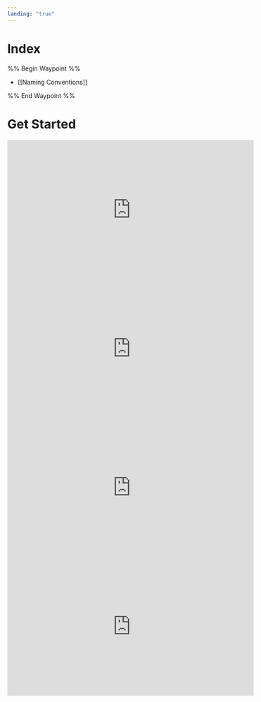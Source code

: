 ```yaml
---
landing: "true"
---
```

# Index
%% Begin Waypoint %%
- [[Naming Conventions]]

%% End Waypoint %%

# Get Started
<iframe width="560" height="315" src="https://www.youtube.com/embed/pHPa7HwLkws?si=QA_mSz1wRnriqq1c" title="YouTube video player" frameborder="0" allow="accelerometer; autoplay; clipboard-write; encrypted-media; gyroscope; picture-in-picture; web-share" referrerpolicy="strict-origin-when-cross-origin" allowfullscreen></iframe>   <iframe width="560" height="315" src="https://www.youtube.com/embed/sS2LROYk230?si=iFZarffThkYobs8i" title="YouTube video player" frameborder="0" allow="accelerometer; autoplay; clipboard-write; encrypted-media; gyroscope; picture-in-picture; web-share" referrerpolicy="strict-origin-when-cross-origin" allowfullscreen></iframe>   <iframe width="560" height="315" src="https://www.youtube.com/embed/la7q5ILuWJ8?si=Rmg7kdA21_1JcGae" title="YouTube video player" frameborder="0" allow="accelerometer; autoplay; clipboard-write; encrypted-media; gyroscope; picture-in-picture; web-share" referrerpolicy="strict-origin-when-cross-origin" allowfullscreen></iframe>   <iframe width="560" height="315" src="https://www.youtube.com/embed/LLVJrK22gVA?si=R0tSCCYOKbQ7FSFn" title="YouTube video player" frameborder="0" allow="accelerometer; autoplay; clipboard-write; encrypted-media; gyroscope; picture-in-picture; web-share" referrerpolicy="strict-origin-when-cross-origin" allowfullscreen></iframe>


